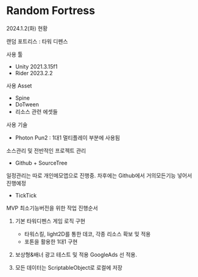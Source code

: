 # Random Fortress

2024.1.2(화) 현황

랜덤 포트리스 : 타워 디펜스

사용 툴
- Unity 2021.3.15f1
- Rider 2023.2.2

사용 Asset
- Spine
- DoTween
- 리소스 관련 에셋들

사용 기술
- Photon Pun2 : 1대1 멀티플레이 부분에 사용됨

소스관리 및 전반적인 프로젝트 관리
- Github + SourceTree
  
일정관리는 따로 개인메모앱으로 진행중. 차후에는 Github에서 거의모든기능 넣어서 진행예정
- TickTick 


MVP 최소기능버전을 위한 작업 진행순서
1. 기본 타워디펜스 게임 로직 구현
    - 타워스킬, light2D를 통한 데코, 각종 리소스 확보 밎 적용
    - 포톤을 활용한 1대1 구현
    
2. 보상형&배너 광고 테스트 및 적용 GoogleAds 선 적용.

3. 모든 데이터는 ScriptableObject로 로컬에 저장
    



